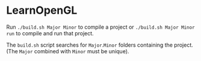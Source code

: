 # LearnOpenGL

Run `./build.sh Major Minor` to compile a project or `./build.sh Major Minor run` to compile and run that project.

The `build.sh` script searches for `Major`.`Minor` folders containing the project. (The `Major` combined with `Minor` must be unique).
